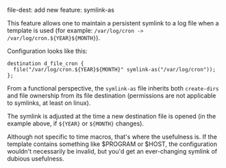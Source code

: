 file-dest: add new feature: symlink-as

This feature allows one to maintain a persistent symlink to a log file when a
template is used (for example: `/var/log/cron -> /var/log/cron.${YEAR}${MONTH}`).

Configuration looks like this:

```
destination d_file_cron {
  file("/var/log/cron.${YEAR}${MONTH}" symlink-as("/var/log/cron"));
};
```

From a functional perspective, the `symlink-as` file inherits both
`create-dirs` and file ownership from its file destination (permissions are not
applicable to symlinks, at least on linux).

The symlink is adjusted at the time a new destination file is opened (in the
example above, if `${YEAR}` or `${MONTH}` changes).

Although not specific to time macros, that's where the usefulness is. If the
template contains something like $PROGRAM or $HOST, the configuration wouldn't
necessarily be invalid, but you'd get an ever-changing symlink of dubious
usefulness.
